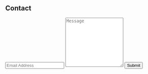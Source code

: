 <h2 class="headline">Contact</h2>

<form class="wj-contact" action="https://formspree.io/xrgakwor" method="POST">
    <input type="text" name="email" placeholder="Email Address">
    <textarea type="text" name="content" rows="10" placeholder="Message"></textarea>
    <input type="hidden" name="_next" value="/">
    <input type="hidden" name="_subject" value="New Contact Form Submission">
    <input type="text" name="_gotcha" style="display:none">
    <input type="submit" value="Submit">
</form>
